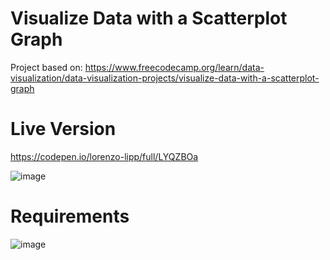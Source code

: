 # Visualize Data with a Scatterplot Graph

Project based on: https://www.freecodecamp.org/learn/data-visualization/data-visualization-projects/visualize-data-with-a-scatterplot-graph

# Live Version

https://codepen.io/lorenzo-lipp/full/LYQZBOa

![image](https://user-images.githubusercontent.com/91420499/179117681-858bb91a-65ec-4e90-aba6-6e7344f422df.png)

# Requirements

![image](https://user-images.githubusercontent.com/91420499/179117598-635d0004-6fbe-4bda-97be-b377f56d97e6.png)
